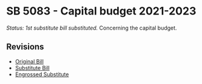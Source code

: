 # SB 5083 - Capital budget 2021-2023
*Status: 1st substitute bill substituted.*
Concerning the capital budget.

## Revisions
* [Original Bill](1/)
* [Substitute Bill](S/)
* [Engrossed Substitute](S.E/)